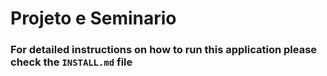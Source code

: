 # Projeto e Seminario

### For detailed instructions on how to run this application please check the ``INSTALL.md`` file